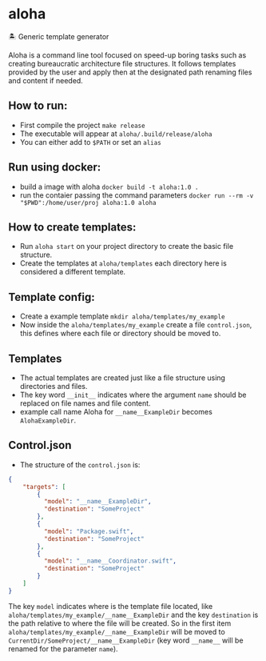 # aloha

🏝️ Generic template generator

Aloha is a command line tool focused on speed-up boring tasks such as creating bureaucratic architecture file structures.
It follows templates provided by the user and apply then at the designated path renaming files and content if needed.

## How to run:

- First compile the project `make release`
- The executable will appear at `aloha/.build/release/aloha`
- You can either add to `$PATH` or set an `alias`

## Run using docker:

- build a image with aloha `docker build -t aloha:1.0 .`
- run the contaier passing the command parameters `docker run --rm -v "$PWD":/home/user/proj aloha:1.0 aloha`

## How to create templates:

- Run `aloha start` on your project directory to create the basic file structure. 
- Create the templates at `aloha/templates` each directory here is considered a different template.

## Template config:

- Create a example template `mkdir aloha/templates/my_example`
- Now inside the `aloha/templates/my_example` create a file `control.json`, this defines where each file or directory should be moved to.

## Templates

- The actual templates are created just like a file structure using directories and files.
- The key word `__init__` indicates where the argument `name` should be replaced on file names and file content.
- example call name Aloha for `__name__ExampleDir` becomes `AlohaExampleDir`.

## Control.json

- The structure of the `control.json` is:

```json
{
    "targets": [
        {
          "model": "__name__ExampleDir",
          "destination": "SomeProject"
        },
        {
          "model": "Package.swift",
          "destination": "SomeProject"
        },
        {
          "model": "__name__Coordinator.swift",
          "destination": "SomeProject"
        }
    ]
}
```

The key `model` indicates where is the template file located, like `aloha/templates/my_example/__name__ExampleDir` and the key `destination` is the path relative to where the file will be created.
So in the first item `aloha/templates/my_example/__name__ExampleDir` will be moved to `CurrentDir/SomeProject/__name__ExampleDir` (key word `__name__` will be renamed for the parameter `name`).

